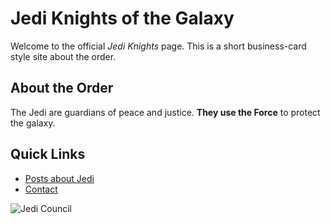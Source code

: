 # Jedi Knights of the Galaxy

Welcome to the official *Jedi Knights* page. This is a short business-card style site about the order.

## About the Order

The Jedi are guardians of peace and justice. **They use the Force** to protect the galaxy.

## Quick Links

- [Posts about Jedi](/jedi-site/posts/)
- [Contact](/jedi-site/contact/)

![Jedi Council](https://thearyamanc.github.io/jedi-site/images/council.jpeg)
